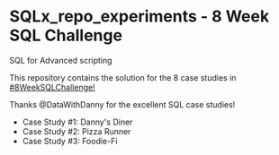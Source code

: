 # SQLx_repo_experiments - 8 Week SQL Challenge

SQL for Advanced scripting

This repository contains the solution for the 8 case studies in [#8WeekSQLChallenge!](https://8weeksqlchallenge.com/)

Thanks @DataWithDanny for the excellent SQL case studies!

* Case Study #1: Danny's Diner
* Case Study #2: Pizza Runner
* Case Study #3: Foodie-Fi
